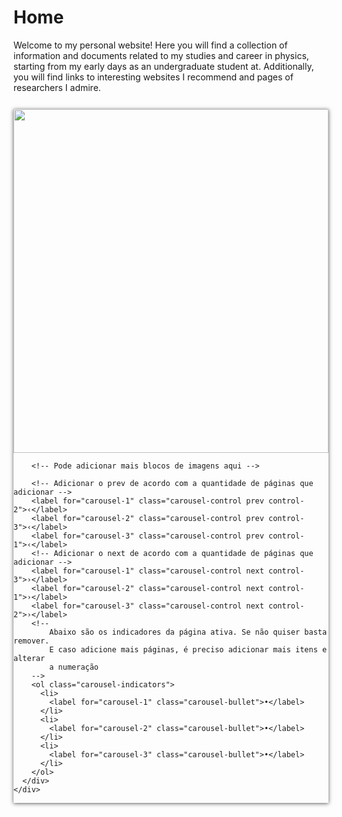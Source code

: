 # Home

Welcome to my personal website! Here you will find a collection of information and documents related to my studies and career in physics, starting from my early days as an undergraduate student at. Additionally, you will find links to  interesting websites I recommend and pages of researchers I admire.

 <section>
    <div class="carousel">
      <div class="carousel-inner">
        <!-- Bloco da imagem 1 -->
        <input
          class="carousel-open"
          type="radio"
          id="carousel-1"
          name="carousel"
          aria-hidden="true"
          hidden=""
          checked="checked"
        />
        <div class="carousel-item">
          <img
            src="http://fakeimg.pl/2000x800/0079D8/fff/?text=Img1"
          />
        </div>
        <!-- Bloco da imagem 2 -->
        <input
          class="carousel-open"
          type="radio"
          id="carousel-2"
          name="carousel"
          aria-hidden="true"
          hidden=""
        />
        <div class="carousel-item">
          <img
            src="http://fakeimg.pl/2000x800/0079D8/fff/?text=Img2"
          />
        </div>
        <!-- Bloco da imagem 3 -->
        <input
          class="carousel-open"
          type="radio"
          id="carousel-3"
          name="carousel"
          aria-hidden="true"
          hidden=""
        />
        <div class="carousel-item">
          <img
            src="http://fakeimg.pl/2000x800/0079D8/fff/?text=Img3"
          />
        </div>

        <!-- Pode adicionar mais blocos de imagens aqui -->

        <!-- Adicionar o prev de acordo com a quantidade de páginas que adicionar -->
        <label for="carousel-1" class="carousel-control prev control-2">‹</label>
        <label for="carousel-2" class="carousel-control prev control-3">‹</label>
        <label for="carousel-3" class="carousel-control prev control-1">‹</label>
        <!-- Adicionar o next de acordo com a quantidade de páginas que adicionar -->
        <label for="carousel-1" class="carousel-control next control-3">›</label>
        <label for="carousel-2" class="carousel-control next control-1">›</label>
        <label for="carousel-3" class="carousel-control next control-2">›</label>
        <!-- 
            Abaixo são os indicadores da página ativa. Se não quiser basta remover. 
            E caso adicione mais páginas, é preciso adicionar mais itens e alterar 
            a numeração 
        -->
        <ol class="carousel-indicators">
          <li>
            <label for="carousel-1" class="carousel-bullet">•</label>
          </li>
          <li>
            <label for="carousel-2" class="carousel-bullet">•</label>
          </li>
          <li>
            <label for="carousel-3" class="carousel-bullet">•</label>
          </li>
        </ol>
      </div>
    </div>
</section>

<style>
    
  .carousel {
    position: relative;
    box-shadow: 0px 1px 6px rgba(0, 0, 0, 0.64);
    margin-top: 26px;
  }

  .carousel-inner {
    position: relative;
    overflow: hidden;
    width: 100%;
  }

  .carousel-open:checked + .carousel-item {
    position: static;
    opacity: 100;
  }

  .carousel-item {
    position: absolute;
    opacity: 0;
    -webkit-transition: opacity 0.6s ease-out;
    transition: opacity 0.6s ease-out;
  }

  .carousel-item img {
    display: block;
    height: auto;
    max-height: 550px;
    width: 100%;
  }

  .carousel-control {
    border-radius: 50%;
    color: #fff;
    cursor: pointer;
    display: none;
    font-size: 85px;
    height: 40px;
    line-height: 35px;
    position: absolute;
    top: 50%;
    -webkit-transform: translate(0, -50%);
    cursor: pointer;
    -ms-transform: translate(0, -50%);
    transform: translate(0, -50%);
    text-align: center;
    width: 40px;
    z-index: 10;
  }

  .carousel-control.prev {
    left: 2%;
  }

  .carousel-control.next {
    right: 2%;
  }

  .carousel-control:hover {
    color: #aaaaaa;
  }

  #carousel-1:checked ~ .control-1,
  #carousel-2:checked ~ .control-2,
  #carousel-3:checked ~ .control-3,
  #carousel-4:checked ~ .control-4,
  #carousel-5:checked ~ .control-5,
  #carousel-6:checked ~ .control-6,
  #carousel-7:checked ~ .control-7,
  #carousel-8:checked ~ .control-8,
  #carousel-9:checked ~ .control-9 {
    display: block;
  }

  .carousel-indicators {
    list-style: none;
    margin: 0;
    padding: 0;
    position: absolute;
    bottom: 2%;
    left: 0;
    right: 0;
    text-align: center;
    z-index: 10;
  }

  .carousel-indicators li {
    display: inline-block;
    margin: 0 5px;
  }

  .carousel-bullet {
    color: #fff;
    cursor: pointer;
    display: block;
    font-size: 35px;
  }

  .carousel-bullet:hover {
    color: #aaaaaa;
  }

  #carousel-1:checked
    ~ .control-1
    ~ .carousel-indicators
    li:nth-child(1)
    .carousel-bullet,
  #carousel-2:checked
    ~ .control-2
    ~ .carousel-indicators
    li:nth-child(2)
    .carousel-bullet,
  #carousel-3:checked
    ~ .control-3
    ~ .carousel-indicators
    li:nth-child(3)
    .carousel-bullet,
  #carousel-4:checked
    ~ .control-4
    ~ .carousel-indicators
    li:nth-child(4)
    .carousel-bullet,
  #carousel-5:checked
    ~ .control-5
    ~ .carousel-indicators
    li:nth-child(5)
    .carousel-bullet,
  #carousel-6:checked
    ~ .control-6
    ~ .carousel-indicators
    li:nth-child(6)
    .carousel-bullet,
  #carousel-7:checked
    ~ .control-7
    ~ .carousel-indicators
    li:nth-child(7)
    .carousel-bullet,
  #carousel-8:checked
    ~ .control-8
    ~ .carousel-indicators
    li:nth-child(8)
    .carousel-bullet,
  #carousel-9:checked
    ~ .control-9
    ~ .carousel-indicators
    li:nth-child(9)
    .carousel-bullet {
    color: #428bca;
  }

  #title {
    width: 100%;
    position: absolute;
    padding: 0px;
    margin: 0px auto;
    text-align: center;
    font-size: 27px;
    color: rgba(255, 255, 255, 1);
    font-family: "Open Sans", sans-serif;
    z-index: 9999;
    text-shadow: 0px 1px 2px rgba(0, 0, 0, 0.33),
      -1px 0px 2px rgba(255, 255, 255, 0);
  }
</style>
